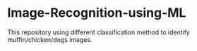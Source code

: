 # Image-Recognition-using-ML
This repository using different classification method to identify muffin/chicken/dogs images.
